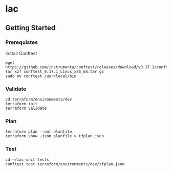 # Iac
## Getting Started
### Prerequistes
Install Conftest
```
wget https://github.com/instrumenta/conftest/releases/download/v0.17.1/conftest_0.17.1_Linux_x86_64.tar.gz
tar xzf conftest_0.17.1_Linux_x86_64.tar.gz
sudo mv conftest /usr/local/bin
```
### Validate
```
cd terraform/environments/dev
terraform init
terraform validate
```
### Plan
```
terraform plan --out planfile
terraform show -json planfile > tfplan.json
```
### Test
```
cd ~/iac-unit-tests
conftest test terraform/environments/dev/tfplan.json
```
